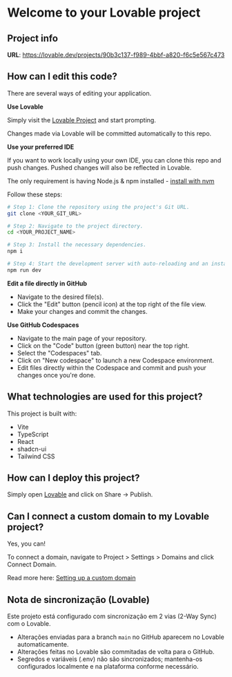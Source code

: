 # Welcome to your Lovable project

## Project info

**URL**: https://lovable.dev/projects/90b3c137-f989-4bbf-a820-f6c5e567c473

## How can I edit this code?

There are several ways of editing your application.

**Use Lovable**

Simply visit the [Lovable Project](https://lovable.dev/projects/90b3c137-f989-4bbf-a820-f6c5e567c473) and start prompting.

Changes made via Lovable will be committed automatically to this repo.

**Use your preferred IDE**

If you want to work locally using your own IDE, you can clone this repo and push changes. Pushed changes will also be reflected in Lovable.

The only requirement is having Node.js & npm installed - [install with nvm](https://github.com/nvm-sh/nvm#installing-and-updating)

Follow these steps:

```sh
# Step 1: Clone the repository using the project's Git URL.
git clone <YOUR_GIT_URL>

# Step 2: Navigate to the project directory.
cd <YOUR_PROJECT_NAME>

# Step 3: Install the necessary dependencies.
npm i

# Step 4: Start the development server with auto-reloading and an instant preview.
npm run dev
```

**Edit a file directly in GitHub**

- Navigate to the desired file(s).
- Click the "Edit" button (pencil icon) at the top right of the file view.
- Make your changes and commit the changes.

**Use GitHub Codespaces**

- Navigate to the main page of your repository.
- Click on the "Code" button (green button) near the top right.
- Select the "Codespaces" tab.
- Click on "New codespace" to launch a new Codespace environment.
- Edit files directly within the Codespace and commit and push your changes once you're done.

## What technologies are used for this project?

This project is built with:

- Vite
- TypeScript
- React
- shadcn-ui
- Tailwind CSS

## How can I deploy this project?

Simply open [Lovable](https://lovable.dev/projects/90b3c137-f989-4bbf-a820-f6c5e567c473) and click on Share -> Publish.

## Can I connect a custom domain to my Lovable project?

Yes, you can!

To connect a domain, navigate to Project > Settings > Domains and click Connect Domain.

Read more here: [Setting up a custom domain](https://docs.lovable.dev/features/custom-domain#custom-domain)

## Nota de sincronização (Lovable)

Este projeto está configurado com sincronização em 2 vias (2-Way Sync) com o Lovable.

- Alterações enviadas para a branch `main` no GitHub aparecem no Lovable automaticamente.
- Alterações feitas no Lovable são commitadas de volta para o GitHub.
- Segredos e variáveis (.env) não são sincronizados; mantenha-os configurados localmente e na plataforma conforme necessário.
